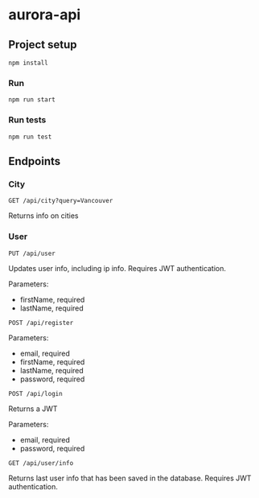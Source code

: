 # aurora-api

## Project setup
```
npm install
```

### Run
```
npm run start
```

### Run tests
```
npm run test
```

## Endpoints

### City
```
GET /api/city?query=Vancouver
```
Returns info on cities

### User
```
PUT /api/user
```
Updates user info, including ip info. Requires JWT authentication.

Parameters:
- firstName, required
- lastName, required


```
POST /api/register
```

Parameters:

- email, required
- firstName, required
- lastName, required
- password, required


``` 
POST /api/login
```

Returns a JWT

Parameters:

- email, required
- password, required

```
GET /api/user/info
```

Returns last user info that has been saved in the database. Requires JWT authentication.